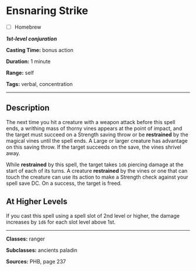 # Ensnaring Strike

- [ ] Homebrew

***1st-level conjuration***

**Casting Time:** bonus action

**Duration:** 1 minute

**Range:** self

**Tags:** verbal, concentration

---

## Description
The next time you hit a creature with a weapon attack before this spell ends, a writhing mass of thorny vines appears at the point of impact, and the target must succeed on a Strength saving throw or be **restrained** by the magical vines until the spell ends. A Large or larger creature has advantage on this saving throw. If the target succeeds on the save, the vines shrivel away.

While **restrained** by this spell, the target takes `1d6` piercing damage at the start of each of its turns. A creature **restrained** by the vines or one that can touch the creature can use its action to make a Strength check against your spell save DC. On a success, the target is freed.

## At Higher Levels
If you cast this spell using a spell slot of 2nd level or higher, the damage increases by `1d6` for each slot level above 1st.

---

**Classes:** ranger

**Subclasses:** ancients paladin

**Sources:** PHB, page 237
